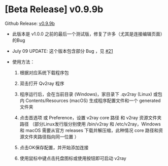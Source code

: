 # [Beta Release] v0.9.9b

Github Release: [v0.9.9b](https://github.com/lhy0403/Qv2ray/releases/tag/v0.9.9b)

- 此版本是 v1.0.0 之前的最后一个测试版，修复了许多（尤其是连接编辑页面）的Bug
- July 09 UPDATE: 这个版本包含部分 Bug ，见  [#21](https://github.com/lhy0403/Qv2ray/issues/21)



- 使用方法：
  1. 根据对应系统下载程序包

  2. 双击打开 Qv2ray 程序
  
  3. 程序运行后，会在当前目录 (Windows)，家目录下 .qv2ray (Linux) 或包内 Contents/Resources (macOS) 生成程序配置文件和一个 generated 文件夹
  
  4. 点击首选项 或 Preference，设置 v2ray core 路径 和 v2ray 资源文件夹路径 （部分Linux发行版分别使用 /bin/v2ray 和 /etc/v2ray，Windows 和 macOS 需要从官方 releases 下载并解压缩，此种情况 core 路径和资源文件夹路径指向同一位置 ）
  
  5. 点击OK保存配置，并开始添加连接
  
  6. 使用鼠标中键点击托盘图标或使用按钮即可启动 v2ray

